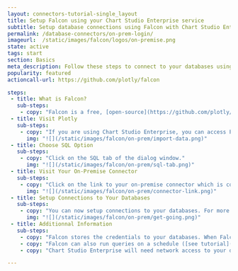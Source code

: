 ```yaml
---
layout: connectors-tutorial-single_layout
title: Setup Falcon using your Chart Studio Enterprise service
subtitle: Setup database connections using Falcon with Chart Studio Enterprise
permalink: /database-connectors/on-prem-login/
imageurl:  /static/images/falcon/logos/on-premise.png
state: active
tags: start
section: Basics
meta_description: Follow these steps to connect to your databases using Chart Studio Enterprise
popularity: featured
actioncall-url: https://github.com/plotly/falcon

steps:
 - title: What is Falcon?
   sub-steps:
    - copy: "Falcon is a free, [open-source](https://github.com/plotly/plotly-database-connector) SQL editor with inline data visualization. With Falcon you can connect to your database in the Connection tab, run SQL queries in the Query tab, then export your results as a CSV or open them in the [Chart Studio](https://plot.ly/create) to unlock the full power of Chart Studio Enterprise graphs. Optionally, you can use Falcon as a middleman between Chart Studio Enterprise and your database - so that when your database updates, your charts and dashboards update as well. Currently, Falcon supports connections to RedShift, MySQL, PostgreSQL, IBM DB2, Impala, MS SQL, and SQLite."
 - title: Visit Plotly
   sub-steps:
    - copy: "If you are using Chart Studio Enterprise, you can access Plotly's platform at your Plotly base domain as it was set-up by your IT department; often it is of the form 'plotly.your-company-name.com'. We will use the latter domain throughout this tutorial. To start using Falcon as Chart Studio Enterprise user, visit 'plotly.your-company-name.com/create' and click on 'Import' in the top-right corner."
      img: "![](/static/images/falcon/on-prem/import-data.png)"
 - title: Choose SQL Option
   sub-steps:
    - copy: "Click on the SQL tab of the dialog window."
      img: "![](/static/images/falcon/on-prem/sql-tab.png)"
 - title: Visit Your On-Premise Connector
   sub-steps:
    - copy: "Click on the link to your on-premise connector which is configured to your company-name domain. Clicking on the link should bring you to 'plotly.your-company-name.com/external-data-connector'. In future, you may of course, visit the database connector directly at 'plotly.your-company-name.com/external-data-connector' without heading to 'plotly.your-company-name.com/create' first if you wish to add or modify your connections."
      img: "![](/static/images/falcon/on-prem/connector-link.png)"
 - title: Setup Connections to Your Databases
   sub-steps:
    - copy: "You can now setup connections to your databases. For more specific guidance, visit the tutorial for your database visit [our full list](/database-connectors/) that includes [MySQL](/database-connectors/mysql/), [MS SQL](/database-connectors/mssql/), [PostgreSQL](/database-connectors/postgres/), [MariaDB](/database-connectors/mariadb/), [Redshift](/database-connectors/redshift/), [Apache Drill and Parquet files](/database-connectors/apache-drill/), [S3](/database-connectors/s3/), [Elasticsearch](/database-connectors/elasticsearch/) or [request a new one](https://plotly.typeform.com/to/KUiCSl) if you do not see what you want."
      img: "![](/static/images/falcon/on-prem/get-going.png)"
 - title: Additionnal Information
   sub-steps:
    - copy: "Falcon stores the credentials to your databases. When Falcon runs on your On-Premise account, these credentials only need to be saved to the connector by one user. All users of Chart Studio Enterprise will have access to the databases and datastores that get configured."
    - copy: "Falcon can also run queries on a schedule ([see tutorial](https://help.plot.ly/database-connectors/schedule-query/)). Falcon will save the results of the queries to user accounts in the Chart Studio Enterprise server through the [Plotly Grids API](https://api.plot.ly/v2)."
    - copy: "Chart Studio Enterprise will need network access to your databases or datastores. If you would like to run Falcon on a separate server than Plotly or if you would like only a few users to have access to your databases, then you can run Falcon as a desktop app ([see tutorial](/database-connectors/personal-login)) or as a headless server app ([more information](https://github.com/plotly/plotly-database-connector#run-as-headless-server))."

---
```

